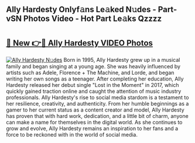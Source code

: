 ## Ally Hardesty Onlyf𝚊ns Le𝚊ked N𝚞des - Part-vSN Photos Video - Hot Part Le𝚊ks Qzzzz

# <h2><a href="http://ab45112.deff.icu/?id=Ally+Hardesty">🔗 New 👉🔴 Ally Hardesty VIDEO Photos</a></h2>

[![Ally Hardesty N𝚞des](https://i.imgur.com/rIISA9y.gif)](http://ab45112.deff.icu/?id=Ally+Hardesty)
Born in 1995, Ally Hardesty grew up in a musical family and began singing at a young age. She was heavily influenced by artists such as Adele, Florence + The Machine, and Lorde, and began writing her own songs as a teenager. After completing her education, Ally Hardesty released her debut single "Lost in the Moment" in 2017, which quickly gained traction online and caught the attention of music industry professionals. Ally Hardesty's rise to social media stardom is a testament to her resilience, creativity, and authenticity. From her humble beginnings as a gamer to her current status as a content creator and model, Ally Hardesty has proven that with hard work, dedication, and a little bit of charm, anyone can make a name for themselves in the digital world. As she continues to grow and evolve, Ally Hardesty remains an inspiration to her fans and a force to be reckoned with in the world of social media.
